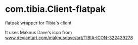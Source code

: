 # com.tibia.Client-flatpak
flatpak wrapper for Tibia's client

It uses Maknus Dave's icon from www.deviantart.com/maknusdave/art/TIBIA-ICON-322439278
